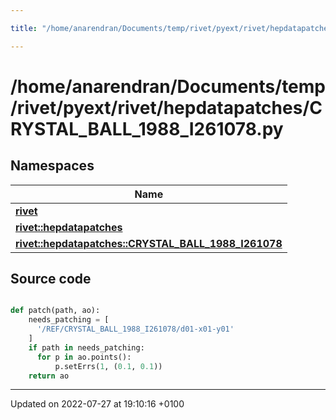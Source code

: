```yaml
---

title: "/home/anarendran/Documents/temp/rivet/pyext/rivet/hepdatapatches/CRYSTAL_BALL_1988_I261078.py"

---
```


# /home/anarendran/Documents/temp/rivet/pyext/rivet/hepdatapatches/CRYSTAL_BALL_1988_I261078.py



## Namespaces

| Name           |
| -------------- |
| **[rivet](http://example.org/namespaces/namespacerivet/)**  |
| **[rivet::hepdatapatches](http://example.org/namespaces/namespacerivet_1_1hepdatapatches/)**  |
| **[rivet::hepdatapatches::CRYSTAL_BALL_1988_I261078](http://example.org/namespaces/namespacerivet_1_1hepdatapatches_1_1crystal__ball__1988__i261078/)**  |




## Source code

```python

def patch(path, ao):
    needs_patching = [ 
      '/REF/CRYSTAL_BALL_1988_I261078/d01-x01-y01'
    ]
    if path in needs_patching:
      for p in ao.points():
          p.setErrs(1, (0.1, 0.1))
    return ao
```


-------------------------------

Updated on 2022-07-27 at 19:10:16 +0100
